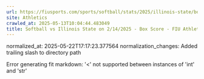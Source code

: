```yaml
---
url: https://fiusports.com/sports/softball/stats/2025/illinois-state/boxscore/12787/
site: Athletics
crawled_at: 2025-05-13T10:04:44.483049
title: Softball vs Illinois State on 2/14/2025 - Box Score - FIU Athletics
---
```

normalized_at: 2025-05-22T17:17:23.377564
normalization_changes: Added trailing slash to directory path

Error generating fit markdown: '<' not supported between instances of 'int' and 'str'